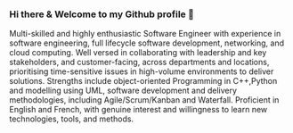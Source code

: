 ### Hi there & Welcome to my Github profile 👋

<!--
**kahina227/kahina227** is a ✨ _special_ ✨ repository because its `README.md` (this file) appears on your GitHub profile.

Here are some ideas to get you started:

- 🔭 I’m currently working on ...
- 🌱 I’m currently learning ...
- 👯 I’m looking to collaborate on ...
- 🤔 I’m looking for help with ...
- 💬 Ask me about ...
- 📫 How to reach me: ...
- 😄 Pronouns: ...
- ⚡ Fun fact: ...
-->
Multi-skilled and highly enthusiastic Software Engineer with experience in software engineering, full lifecycle software development, networking, and cloud computing. Well versed in collaborating with leadership and key stakeholders, and customer-facing, across departments and locations, prioritising time-sensitive issues in high-volume environments to deliver solutions. Strengths include object-oriented Programming in C++,Python and modelling using UML, software development and delivery methodologies, including Agile/Scrum/Kanban and Waterfall. Proficient in English and French, with genuine interest and willingness to learn new technologies, tools, and methods.

